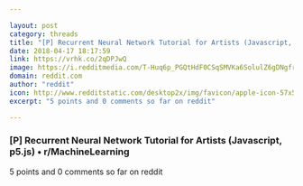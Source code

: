 ```yaml
---

layout: post
category: threads
title: "[P] Recurrent Neural Network Tutorial for Artists (Javascript, p5.js)"
date: 2018-04-17 18:17:59
link: https://vrhk.co/2qDPJwQ
image: https://i.redditmedia.com/T-Huq6p_PGQtHdF0CSqSMVKa6SolulZ6gDNgfr7Io-4.jpg?w=320&s=692d309d13f4c84f569d73ca3047de1e
domain: reddit.com
author: "reddit"
icon: http://www.redditstatic.com/desktop2x/img/favicon/apple-icon-57x57.png
excerpt: "5 points and 0 comments so far on reddit"

---
```


### [P] Recurrent Neural Network Tutorial for Artists (Javascript, p5.js) • r/MachineLearning

5 points and 0 comments so far on reddit